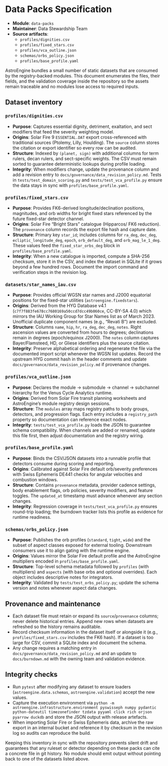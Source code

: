 # Data Packs Specification

- **Module**: `data-packs`
- **Maintainer**: Data Stewardship Team
- **Source artifacts**:
  - `profiles/dignities.csv`
  - `profiles/fixed_stars.csv`
  - `profiles/vca_outline.json`
  - `schemas/orbs_policy.json`
  - `profiles/base_profile.yaml`

AstroEngine bundles a small number of static datasets that are consumed by the registry-backed modules. This document enumerates the files, their fields, and the validation coverage inside the repository so the assets remain traceable and no modules lose access to required inputs.

## Dataset inventory

### `profiles/dignities.csv`

- **Purpose**: Captures essential dignity, detriment, exaltation, and sect modifiers that feed the severity weighting model.
- **Origins**: Solar Fire 9 `ESSENTIAL.DAT` export cross-referenced with traditional sources (Ptolemy, Lilly, Houlding). The
  `source` column stores the citation or export identifier so every row can be audited.
- **Structure**: Indexed by `(planet, sign)` with additional columns for term rulers, decan rulers, and sect-specific weights.
  The CSV must remain sorted to guarantee deterministic lookups during profile loading.
- **Integrity**: When modifiers change, update the provenance column and add a revision entry to
  `docs/governance/data_revision_policy.md`. Tests in `tests/test_domain_scoring.py` and `tests/test_vca_profile.py` ensure the
  data stays in sync with `profiles/base_profile.yaml`.

### `profiles/fixed_stars.csv`

- **Purpose**: Provides FK6-derived longitude/declination positions, magnitudes, and orb widths for bright fixed stars referenced
  by the future fixed-star detector channel.
- **Origins**: Solar Fire “Bright Stars” catalogue (Hipparcos/ FK6 reduction). The `provenance` column records the export file
  hash and capture date.
- **Structure**: Primary key `star_id`; includes columns for `ra_deg`, `dec_deg`, `ecliptic_longitude_deg`, `epoch`,
  `orb_default_deg`, and `orb_mag_le_1_deg`. These values feed the `fixed_star_orbs_deg` block in `profiles/base_profile.yaml`.
- **Integrity**: When a new catalogue is imported, compute a SHA-256 checksum, store it in the CSV, and index the dataset in
  SQLite if it grows beyond a few hundred rows. Document the import command and verification steps in the revision log.

### `datasets/star_names_iau.csv`

- **Purpose**: Provides official WGSN star names and J2000 equatorial positions for the fixed-star utilities (`astroengine.fixedstars`).
- **Origins**: Derived from the HYG Database v4.1 (`c7f7f883fe678cc7680169a50ccd7dcc49b060ce`, CC-BY-SA 4.0) which mirrors the IAU Working Group for Star Names list as of March 2023. Unofficial duplicate component names (e.g., “Revati B”) are excluded.
- **Structure**: Columns `name`, `hip`, `hr`, `ra_deg`, `dec_deg`, `notes`. Right ascension values are converted from hours to degrees; declinations remain in degrees (epoch/equinox J2000). The `notes` column captures Bayer/Flamsteed, HD, or Gliese identifiers plus the source citation.
- **Integrity**: Preserve alphabetical ordering and regenerate the file via the documented import script whenever the WGSN list updates. Record the upstream HYG commit hash in the header comments and update `docs/governance/data_revision_policy.md` if provenance changes.

### `profiles/vca_outline.json`

- **Purpose**: Declares the module → submodule → channel → subchannel hierarchy for the Venus Cycle Analytics runtime.
- **Origins**: Derived from Solar Fire transit planning worksheets and AstroEngine’s module registry design sessions.
- **Structure**: The `modules` array maps registry paths to body groups, detectors, and progression flags. Each entry includes a
  `registry_path` property so documentation can reference exact nodes.
- **Integrity**: `tests/test_vca_profile.py` loads the JSON to guarantee schema compatibility. When channels are added or renamed,
  update this file first, then adjust documentation and the registry wiring.

### `profiles/base_profile.yaml`

- **Purpose**: Binds the CSV/JSON datasets into a runnable profile that detectors consume during scoring and reporting.
- **Origins**: Calibrated against Solar Fire default orb/severity preferences with Swiss Ephemeris DE441 checks for angular
  velocities and combustion windows.
- **Structure**: Contains `provenance` metadata, provider cadence settings, body enablement flags, orb policies, severity
  modifiers, and feature toggles. The `updated_at` timestamp must advance whenever any section changes.
- **Integrity**: Regression coverage in `tests/test_vca_profile.py` ensures round-trip loading; the burndown tracker lists this
  profile as evidence for runtime readiness.

### `schemas/orbs_policy.json`

- **Purpose**: Publishes the orb profiles (`standard`, `tight`, `wide`) and the subset of aspect classes exposed for external
  tooling. Downstream consumers use it to align gating with the runtime engine.
- **Origins**: Values mirror the Solar Fire default profile and the AstroEngine multipliers encoded in `profiles/base_profile.yaml`.
- **Structure**: Top-level schema metadata followed by `profiles` (with multipliers) and `aspects` (with base orbs and optional
  overrides). Each object includes descriptive notes for integrators.
- **Integrity**: Validated by `tests/test_orbs_policy.py`; update the schema version and notes whenever aspect data changes.

## Provenance and maintenance

- Each dataset file must retain or expand its `source`/`provenance` columns; never delete historical entries. Append new rows when
  datasets are refreshed so the history remains auditable.
- Record checksum information in the dataset itself or alongside it (e.g., `profiles/fixed_stars.csv` includes the FK6 hash). If a
  dataset is too large for CSV, commit a SQLite index and document the schema.
- Any change requires a matching entry in `docs/governance/data_revision_policy.md` and an update to `docs/burndown.md` with the
  owning team and validation evidence.

## Integrity checks

- Run `pytest` after modifying any dataset to ensure loaders (`astroengine.data.schemas`, `astroengine.validation`) accept the new
  values.
- Capture the execution environment via `python -m astroengine.infrastructure.environment pyswisseph numpy pydantic python-dateutil timezonefinder tzdata pyyaml click rich orjson pyarrow duckdb` and store the JSON
  output with release artefacts.
- When importing Solar Fire or Swiss Ephemeris data, archive the raw export in an internal bucket and reference it by checksum in
  the revision log so audits can reproduce the build.

Keeping this inventory in sync with the repository prevents silent drift and guarantees that any ruleset or detector depending on
these packs can cite a concrete file in git history. No module should emit output without pointing back to one of the datasets
listed above.
